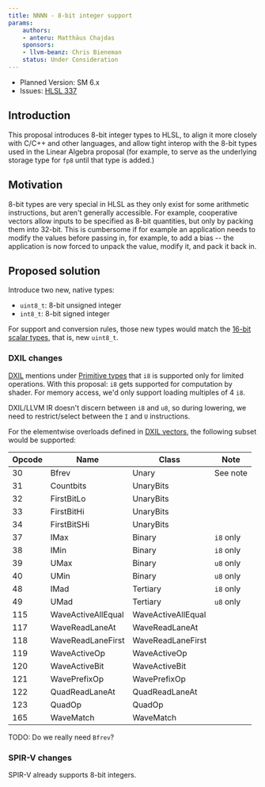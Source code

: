 ```yaml
---
title: NNNN - 8-bit integer support
params:
    authors:
    - anteru: Matthäus Chajdas
    sponsors:
    - llvm-beanz: Chris Bieneman
    status: Under Consideration
---
```


* Planned Version: SM 6.x
* Issues: [HLSL 337](https://github.com/microsoft/hlsl-specs/issues/337)

## Introduction

This proposal introduces 8-bit integer types to HLSL, to align it more closely 
with C/C++ and other languages, and allow tight interop with the 8-bit types 
used in the Linear Algebra proposal (for example, to serve as the underlying
storage type for `fp8` until that type is added.)

## Motivation

8-bit types are very special in HLSL as they only exist for some arithmetic 
instructions, but aren't generally accessible. For example, cooperative vectors 
allow inputs to be specified as 8-bit quantities, but only by packing them into 
32-bit. This is cumbersome if for example an application needs to modify the 
values before passing in, for example, to add a bias -- the application is now 
forced to unpack the value, modify it, and pack it back in.

## Proposed solution

Introduce two new, native types:

* `uint8_t`: 8-bit unsigned integer
* `int8_t`: 8-bit signed integer

For support and conversion rules, those new types would match the 
[16-bit scalar types](https://github.com/microsoft/DirectXShaderCompiler/wiki/16-Bit-Scalar-Types), that is, new `uint8_t`.

### DXIL changes

[DXIL](https://github.com/microsoft/DirectXShaderCompiler/blob/main/docs/DXIL.rst) 
mentions under [Primitive types](https://github.com/microsoft/DirectXShaderCompiler/blob/main/docs/DXIL.rst#primitive-types) that `i8` is supported only for limited operations. 
With this proposal: `i8` gets supported for computation by shader. For memory 
access, we'd only support loading multiples of 4 `i8`.

DXIL/LLVM IR doesn't discern between `i8` and `u8`, so during lowering, we need 
to restrict/select between the `I` and `U` instructions.

For the elementwise overloads defined in [DXIL vectors](0030-dxil-vectors.md), 
the following subset would be supported:

| Opcode |  Name              | Class              | Note          |
| ------ | --------------     | --------           | ----          |
| 30     | Bfrev              | Unary              | See note      |
| 31     | Countbits          | UnaryBits          |               |
| 32     | FirstBitLo         | UnaryBits          |               |
| 33     | FirstBitHi         | UnaryBits          |               |
| 34     | FirstBitSHi        | UnaryBits          |               |
| 37     | IMax               | Binary             | `i8` only     |
| 38     | IMin               | Binary             | `i8` only     |
| 39     | UMax               | Binary             | `u8` only     |
| 40     | UMin               | Binary             | `u8` only     |
| 48     | IMad               | Tertiary           | `i8` only     |
| 49     | UMad               | Tertiary           | `u8` only     |
| 115    | WaveActiveAllEqual | WaveActiveAllEqual |               |
| 117    | WaveReadLaneAt     | WaveReadLaneAt     |               |
| 118    | WaveReadLaneFirst  | WaveReadLaneFirst  |               |
| 119    | WaveActiveOp       | WaveActiveOp       |               |
| 120    | WaveActiveBit      | WaveActiveBit      |               |
| 121    | WavePrefixOp       | WavePrefixOp       |               |
| 122    | QuadReadLaneAt     | QuadReadLaneAt     |               |
| 123    | QuadOp             | QuadOp             |               |
| 165    | WaveMatch          | WaveMatch          |               |

TODO: Do we really need `Bfrev`?

### SPIR-V changes

SPIR-V already supports 8-bit integers.

